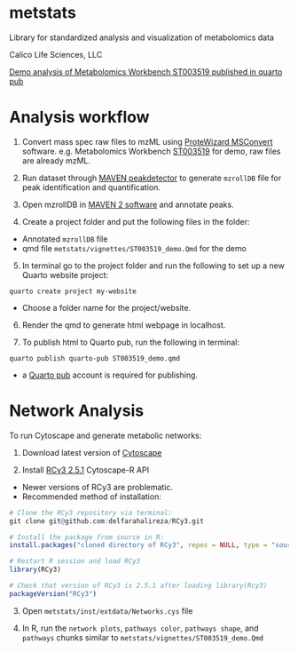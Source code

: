 # metstats
Library for standardized analysis and visualization of metabolomics data

Calico Life Sciences, LLC

[Demo analysis of Metabolomics Workbench ST003519 published in quarto pub](https://delfarah.quarto.pub/metstats-demo---metabolomics-workbench-st003519-dd5a/)

# Analysis workflow

1. Convert mass spec raw files to mzML using [ProteWizard MSConvert](https://proteowizard.sourceforge.io/tools/msconvert.html) software.
e.g. Metabolomics Workbench [ST003519](https://www.metabolomicsworkbench.org/data/DRCCMetadata.php?Mode=Study&DataMode=AllData&StudyID=ST003519&StudyType=MS&ResultType=1#DataTabs) for demo, raw files are already mzML.

2. Run dataset through [MAVEN peakdetector](https://github.com/eugenemel/maven/releases) to generate ```mzrollDB``` file for peak identification and quantification.

3. Open mzrollDB in [MAVEN 2 software](https://www.mdpi.com/2218-1989/12/8/684) and annotate peaks.

4. Create a project folder and put the following files in the folder:
- Annotated ```mzrollDB``` file
- qmd file ```metstats/vignettes/ST003519_demo.Qmd``` for the demo

5. In terminal go to the project folder and run the following to set up a new Quarto website project:
```
quarto create project my-website
```
- Choose a folder name for the project/website.

6. Render the qmd to generate html webpage in localhost.

7. To publish html to Quarto pub, run the following in terminal:
```
quarto publish quarto-pub ST003519_demo.qmd
```
- a [Quarto pub](https://quartopub.com/) account is required for publishing.

# Network Analysis

To run Cytoscape and generate metabolic networks:

1. Download latest version of [Cytoscape](https://cytoscape.org/download.html)

2. Install [RCy3 2.5.1](https://github.com/delfarahalireza/RCy3) Cytoscape-R API
- Newer versions of RCy3 are problematic.
- Recommended method of installation:

```r
# Clone the RCy3 repository via terminal:
git clone git@github.com:delfarahalireza/RCy3.git

# Install the package from source in R:
install.packages("cloned directory of RCy3", repos = NULL, type = "source")

# Restart R session and load RCy3
library(RCy3)

# Check that version of RCy3 is 2.5.1 after loading library(Rcy3)
packageVersion("RCy3")

```

3. Open ```metstats/inst/extdata/Networks.cys``` file

4. In R, run the ```network plots```, ```pathways color```, ```pathways shape```, and ```pathways``` chunks similar to ```metstats/vignettes/ST003519_demo.Qmd```
